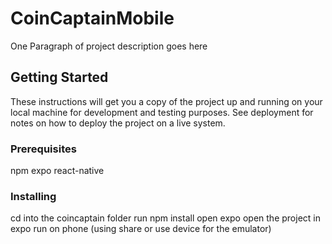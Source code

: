 # CoinCaptainMobile

One Paragraph of project description goes here

## Getting Started

These instructions will get you a copy of the project up and running on your local machine for development and testing purposes. See deployment for notes on how to deploy the project on a live system.

### Prerequisites

npm
expo
react-native

### Installing

cd into the coincaptain folder
run npm install
open expo
open the project in expo
run on phone (using share or use device for the emulator)